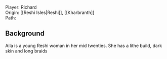 Player: Richard <br>Origin: [[Reshi Isles|Reshi]],  [[Kharbranth]]<br>Path: <br>

## Background
Aila is a young Reshi woman in her mid twenties. She has a lithe build, dark skin and long braids